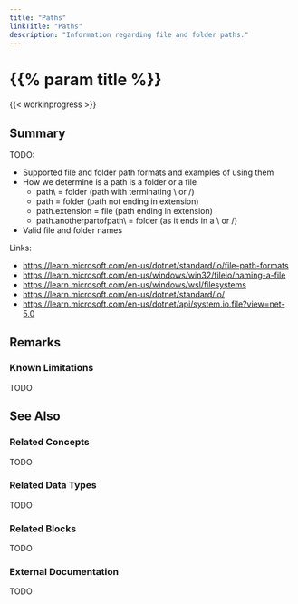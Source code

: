 ```yaml
---
title: "Paths"
linkTitle: "Paths"
description: "Information regarding file and folder paths."
---
```


# {{% param title %}}

{{< workinprogress >}}

## Summary

TODO:

- Supported file and folder path formats and examples of using them
- How we determine is a path is a folder or a file
  - path\ = folder (path with terminating \ or /)
  - path = folder (path not ending in extension)
  - path.extension = file (path ending in extension)
  - path.anotherpartofpath\ = folder (as it ends in a \ or /)
- Valid file and folder names

Links:

- https://learn.microsoft.com/en-us/dotnet/standard/io/file-path-formats
- https://learn.microsoft.com/en-us/windows/win32/fileio/naming-a-file
- https://learn.microsoft.com/en-us/windows/wsl/filesystems
- https://learn.microsoft.com/en-us/dotnet/standard/io/
- https://learn.microsoft.com/en-us/dotnet/api/system.io.file?view=net-5.0

## Remarks

### Known Limitations

TODO

## See Also

### Related Concepts

TODO

### Related Data Types

TODO

### Related Blocks

TODO

### External Documentation

TODO
